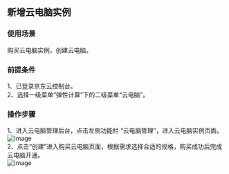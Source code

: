 ## 新增云电脑实例
### 使用场景
购买云电脑实例，创建云电脑。<br>
### 前提条件
1、已登录京东云控制台。<br>
2、选择一级菜单“弹性计算”下的二级菜单“云电脑”。<br>
### 操作步骤
1、进入云电脑管理后台，点击左侧功能栏  “云电脑管理”，进入云电脑实例页面。<br>
![image](https://user-images.githubusercontent.com/103625856/172815250-f4d13f59-ad8e-4b41-8f9f-bc50226368a8.png)<br>
2、点击“创建”进入购买云电脑页面，根据需求选择合适的规格，购买成功后完成云电脑开通。<br>
![image](https://user-images.githubusercontent.com/103625856/172815580-81b9f839-0de1-4485-b2e7-c0433da15971.png)<br>


